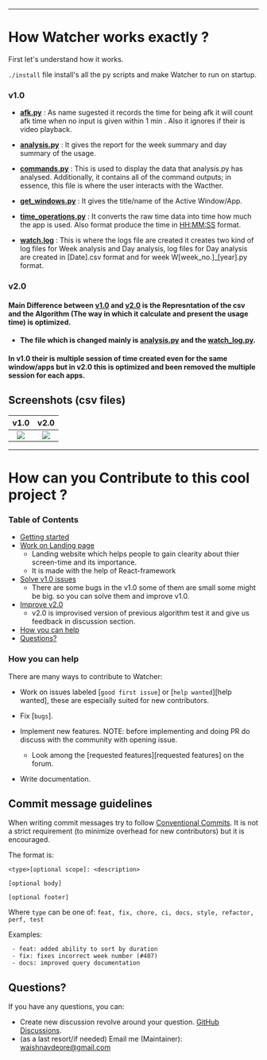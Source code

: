 
-----------------------
How Watcher works exactly ?
=================

First let's understand how it works.

`./install` file install's all the py scripts and make Watcher to run on startup.

### **v1.0**

- **[afk.py](https://github.com/Waishnav/Watcher/blob/v1.0/src/Watcher/afk.py)** : As name sugested it records the time for being afk it will count afk time when no input is given within 1 min . Also it ignores if their is video playback.

- **[analysis.py](https://github.com/Waishnav/Watcher/blob/v1.0/src/Watcher/analysis.py)** : It gives the report  for the week summary and day summary of the usage.
- **[commands.py](https://github.com/Waishnav/Watcher/blob/v1.0/src/Watcher/commands.py)** : This is used to display the data that analysis.py has analysed. Additionally, it contains all of the command outputs; in essence, this file is where the user interacts with the Wacther.

- **[get_windows.py](https://github.com/Waishnav/Watcher/blob/v1.0/src/Watcher/get_windows.py)** : It gives the title/name of the Active Window/App.

- **[time_operations.py](https://github.com/Waishnav/Watcher/blob/v1.0/src/Watcher/time_operations.py)** : It converts the raw time data into time how much the app is used. Also format produce the time in [HH:MM:SS](https://docs.oracle.com/cd/E41183_01/DR/Time_Formats.html) format.

- **[watch.log](https://github.com/Waishnav/Watcher/blob/v1.0/src/Watcher/watch_log.py)** : This is where the logs file are created it creates two kind of log files for Week analysis and Day analysis, log files for Day analysis are created in [Date].csv format and for week W[week_no.]_[year].py format.


### **v2.0** 

#### Main Difference between [v1.0](https://github.com/Waishnav/Watcher/tree/v1.0/src/Watcher) and [v2.0](https://github.com/Waishnav/Watcher/tree/v2.0/src/Watcher) is the Represntation of the csv and the Algorithm (The way in which it calculate and present the usage time) is **optimized**.

- #### The file which is changed mainly is [analysis.py](https://github.com/Waishnav/Watcher/blob/v2.0/src/Watcher/analysis.py) and the [watch_log.py](https://github.com/Waishnav/Watcher/blob/v2.0/src/Watcher/watch_log.py).

#### In v1.0 their is multiple session of time created even for the same window/apps but in v2.0 this is optimized and been removed the multiple session for each apps.
## Screenshots (csv files)
v1.0            |      v2.0
:-------------------------:|:-------------------------:
![](https://user-images.githubusercontent.com/83799380/194891764-f45c529c-d29d-4d14-96fc-bce0e80becb5.png)  |  ![](https://user-images.githubusercontent.com/83799380/194891867-a49df66a-5ae0-4b9b-9aa7-b6d6681c4574.png)

-----------------------
How can you Contribute to this cool project ?
=================

### Table of Contents

 - [Getting started](https://github.com/Waishnav/Watcher)
 - [Work on Landing page](https://github.com/Waishnav/Watcher-web)
      - Landing website which helps people to gain clearity about thier screen-time and its importance.
      - It is made with the help of React-framework
 - [Solve v1.0 issues](https://github.com/Waishnav/Watcher/tree/v1.0)
      - There are some bugs in the v1.0 some of them are small some might be big. so you can solve them and improve v1.0.
 - [Improve v2.0](https://github.com/Waishnav/Watcher/tree/v2.0)
      - v2.0 is improvised version of previous algorithm test it and give us feedback in discussion section.
 - [How you can help](#how-you-can-help)
 - [Questions?](#questions)


### How you can help

There are many ways to contribute to Watcher:

 - Work on issues labeled [`good first issue`] or [`help wanted`][help wanted], these are especially suited for new contributors.
 - Fix [`bugs`].
 - Implement new features. NOTE: before implementing and doing PR do discuss with the community with opening issue.
   - Look among the [requested features][requested features] on the forum.
   
 - Write documentation.




## Commit message guidelines

When writing commit messages try to follow [Conventional Commits](https://www.conventionalcommits.org/). It is not a strict requirement (to minimize overhead for new contributors) but it is encouraged.

The format is: 

```
<type>[optional scope]: <description>

[optional body]

[optional footer]
```

Where `type` can be one of: `feat, fix, chore, ci, docs, style, refactor, perf, test`

Examples:

```
 - feat: added ability to sort by duration
 - fix: fixes incorrect week number (#407)
 - docs: improved query documentation 
```


## Questions?

If you have any questions, you can:

 - Create new discussion revolve around your question. [GitHub Discussions](https://github.com/Waishnav/Watcher/discussions).
 - (as a last resort/if needed) Email me (Maintainer): [waishnavdeore@gmail.com](mailto:waishnavdeore@gmail.com)


[github discussions]: https://github.com/Waishnav/Watcher/discussions.
